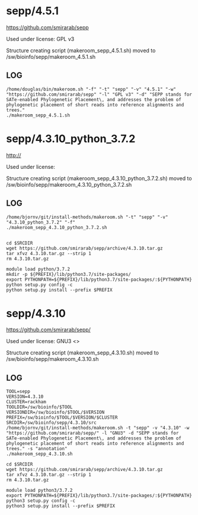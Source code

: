 sepp/4.5.1
========================

<https://github.com/smirarab/sepp>

Used under license:
GPL v3


Structure creating script (makeroom_sepp_4.5.1.sh) moved to /sw/bioinfo/sepp/makeroom_4.5.1.sh

LOG
---

    /home/douglas/bin/makeroom.sh "-f" "-t" "sepp" "-v" "4.5.1" "-w" "https://github.com/smirarab/sepp" "-l" "GPL v3" "-d" "SEPP stands for SATe-enabled Phylogenetic Placement\, and addresses the problem of phylogenetic placement of short reads into reference alignments and trees."
    ./makeroom_sepp_4.5.1.sh
sepp/4.3.10_python_3.7.2
========================

<http://>

Used under license:



Structure creating script (makeroom_sepp_4.3.10_python_3.7.2.sh) moved to /sw/bioinfo/sepp/makeroom_4.3.10_python_3.7.2.sh

LOG
---

    /home/bjornv/git/install-methods/makeroom.sh "-t" "sepp" "-v" "4.3.10_python_3.7.2" "-f"
    ./makeroom_sepp_4.3.10_python_3.7.2.sh


    cd $SRCDIR
    wget https://github.com/smirarab/sepp/archive/4.3.10.tar.gz
    tar xfvz 4.3.10.tar.gz --strip 1
    rm 4.3.10.tar.gz

    module load python/3.7.2
    mkdir -p ${PREFIX}/lib/python3.7/site-packages/
    export PYTHONPATH=${PREFIX}/lib/python3.7/site-packages/:${PYTHONPATH}
    python setup.py config -c
    python setup.py install --prefix $PREFIX






sepp/4.3.10
========================

<https://github.com/smirarab/sepp/>

Used under license:
GNU3
<>

Structure creating script (makeroom_sepp_4.3.10.sh) moved to /sw/bioinfo/sepp/makeroom_4.3.10.sh

LOG
---

    TOOL=sepp
    VERSION=4.3.10
    CLUSTER=rackham
    TOOLDIR=/sw/bioinfo/$TOOL
    VERSIONDIR=/sw/bioinfo/$TOOL/$VERSION
    PREFIX=/sw/bioinfo/$TOOL/$VERSION/$CLUSTER
    SRCDIR=/sw/bioinfo/sepp/4.3.10/src
    /home/bjornv/git/install-methods/makeroom.sh -t "sepp" -v "4.3.10" -w "https://github.com/smirarab/sepp/" -l "GNU3" -d "SEPP stands for SATe-enabled Phylogenetic Placement\, and addresses the problem of phylogenetic placement of short reads into reference alignments and trees." -s "annotation"
    ./makeroom_sepp_4.3.10.sh

    cd $SRCDIR
    wget https://github.com/smirarab/sepp/archive/4.3.10.tar.gz
    tar xfvz 4.3.10.tar.gz --strip 1
    rm 4.3.10.tar.gz

    module load python3/3.7.2
    export PYTHONPATH=${PREFIX}/lib/python3.7/site-packages/:${PYTHONPATH}
    python3 setup.py config -c
    python3 setup.py install --prefix $PREFIX

    


